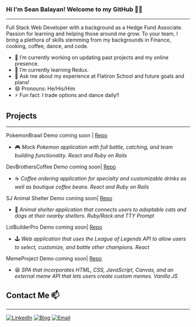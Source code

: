 ### Hi I'm Sean Balayan! Welcome to my GitHub 👋:fire:
__________________
Full Stack Web Developer with a background as a Hedge Fund Associate. Passion for learning and helping those around me grow. To your team, I bring a plethora of skills stemming from my backgrounds in Finance, cooking, coffee, dance, and code.

- 🔭 I’m currently working on updating past projects and my online presence. 
- 🌱 I’m currently learning Redux. 
- 💬 Ask me about my experience at Flatiron School and future goals and plans!
- 😄 Pronouns: He/His/Him
- ⚡ Fun fact: I trade options and dance daily!!

## Projects
____________________
PokemonBrawl Demo coming soon | [Repo](https://github.com/sbalayan1/pokemon_brawl)
- :video_game: *Mock Pokemon application with full battle, catching, and team building functionality. React and Ruby on Rails*

DevBrothersCoffee Demo coming soon| [Repo](https://github.com/sbalayan1/dev_brothers_coffee)
- :coffee: *Coffee ordering application for specialty and customizable drinks as well as boutique coffee beans. React and Ruby on Rails*

SJ Animal Shelter Demo coming soon| [Repo](https://github.com/sbalayan1/sj-animal-shelter)
- :dog: *Animal shelter application that connects users to adoptable cats and dogs at their nearby shelters. Ruby/Rack and TTY Prompt*

LolBuilderPro Demo coming soon| [Repo](https://github.com/garrettbourque/lolbuilderpro)
- :joystick: *Web application that uses the League of Legends API to allow users to select, customize, and battle other champions. React*

MemeProject Demo coming soon| [Repo](https://github.com/sbalayan1/memeProject)
- :laughing: *SPA that incorporates HTML, CSS, JavaScript, Canvas, and an external meme API that lets users create custom memes. Vanilla JS*

## Contact Me 📫
____________________
[![LinkedIn](https://img.shields.io/badge/LinkedIn-0077B5?style=for-the-badge&logo=linkedin&logoColor=white)][1]
[![Blog](https://img.shields.io/badge/Medium-12100E?style=for-the-badge&logo=medium&logoColor=white)][2]
[![Email](https://img.shields.io/badge/Gmail-D14836?style=for-the-badge&logo=gmail&logoColor=white)][3]

[1]: https://www.linkedin.com/in/sean-balayan/
[2]: https://sheeep.medium.com/
[3]: balayans2014@gmail.com
